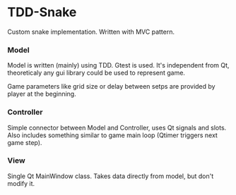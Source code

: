 # TDD-Snake

Custom snake implementation. Written with MVC pattern.

### Model
Model is written (mainly) using TDD. Gtest is used. It's independent from Qt,
theoreticaly any gui library could be used to represent game.

Game parameters like grid size or delay between setps are provided by player at the beginning.

### Controller
Simple connector between Model and Controller, uses Qt signals and slots. Also includes
something similar to game main loop (Qtimer triggers next game step).

### View
Single Qt MainWindow class. Takes data directly from model, but don't modify it.
